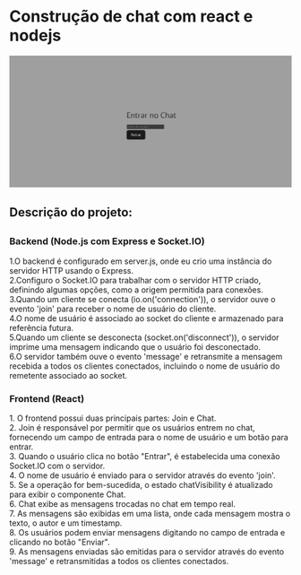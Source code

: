 # <h1>Construção de chat com react e nodejs

<img src="client/src/components/capa.png">

<h2>Descrição do projeto:<h2/>
<h3>Backend (Node.js com Express e Socket.IO)</h3>
<p>
  1.O backend é configurado em server.js, onde eu crio uma instância do servidor HTTP usando o Express.
  <br>  
  2.Configuro o Socket.IO para trabalhar com o servidor HTTP criado, definindo algumas opções, como a origem permitida para conexões.
  <br> 
  3.Quando um cliente se conecta (io.on('connection')), o servidor ouve o evento 'join' para receber o nome de usuário do cliente.
  <br> 
  4.O nome de usuário é associado ao socket do cliente e armazenado para referência futura.
  <br>   
  5.Quando um cliente se desconecta (socket.on('disconnect')), o servidor imprime uma mensagem indicando que o usuário foi desconectado.
  <br> 
  6.O servidor também ouve o evento 'message' e retransmite a mensagem recebida a todos os clientes conectados, incluindo o nome de usuário do remetente associado ao socket.
</p>

<h3>Frontend (React)</h3>
<p>
  1. O frontend possui duas principais partes: Join e Chat.
  <br>  
  2. Join é responsável por permitir que os usuários entrem no chat, fornecendo um campo de entrada para o nome de usuário e um botão para entrar.
  <br> 
  3. Quando o usuário clica no botão "Entrar", é estabelecida uma conexão Socket.IO com o servidor.
  <br> 
  4. O nome de usuário é enviado para o servidor através do evento 'join'.
  <br> 
  5. Se a operação for bem-sucedida, o estado chatVisibility é atualizado para exibir o componente Chat.
  <br> 
  6. Chat exibe as mensagens trocadas no chat em tempo real.
  <br> 
  7. As mensagens são exibidas em uma lista, onde cada mensagem mostra o texto, o autor e um timestamp.
  <br> 
  8. Os usuários podem enviar mensagens digitando no campo de entrada e clicando no botão "Enviar".
  <br> 
  9. As mensagens enviadas são emitidas para o servidor através do evento 'message' e retransmitidas a todos os clientes conectados.
</p>

